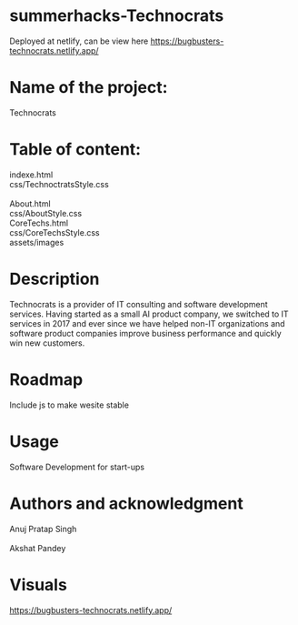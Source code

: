 # summerhacks-Technocrats
Deployed at netlify, can be view here https://bugbusters-technocrats.netlify.app/

# Name of the project: 
Technocrats

# Table of content:  
indexe.html<br/>
css/TechnoctratsStyle.css<br/>                               
About.html<br/>
css/AboutStyle.css<br/>
CoreTechs.html<br/>
css/CoreTechsStyle.css<br/>
assets/images

# Description
Technocrats is a provider of IT consulting and software development services. Having started as a small AI product company, we switched to IT services in 2017 and ever since we have helped non-IT organizations and software product companies improve business performance and quickly win new customers.

# Roadmap
Include js to make wesite stable

# Usage
Software Development for start-ups

# Authors and acknowledgment
Anuj Pratap Singh<br/>  
Akshat Pandey

# Visuals
https://bugbusters-technocrats.netlify.app/



